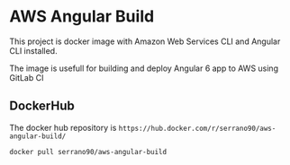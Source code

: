 # AWS Angular Build
This project is docker image with Amazon Web Services CLI and Angular CLI installed.

The image is usefull for building and deploy Angular 6 app to AWS using GitLab CI

## DockerHub
The docker hub repository is `https://hub.docker.com/r/serrano90/aws-angular-build/`

```
docker pull serrano90/aws-angular-build
```